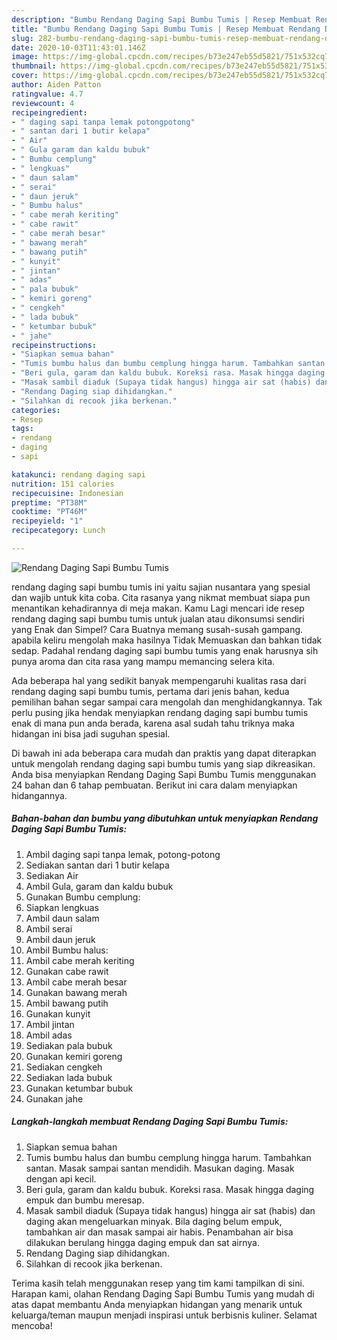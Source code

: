 ```yaml
---
description: "Bumbu Rendang Daging Sapi Bumbu Tumis | Resep Membuat Rendang Daging Sapi Bumbu Tumis Yang Sedap"
title: "Bumbu Rendang Daging Sapi Bumbu Tumis | Resep Membuat Rendang Daging Sapi Bumbu Tumis Yang Sedap"
slug: 282-bumbu-rendang-daging-sapi-bumbu-tumis-resep-membuat-rendang-daging-sapi-bumbu-tumis-yang-sedap
date: 2020-10-03T11:43:01.146Z
image: https://img-global.cpcdn.com/recipes/b73e247eb55d5821/751x532cq70/rendang-daging-sapi-bumbu-tumis-foto-resep-utama.jpg
thumbnail: https://img-global.cpcdn.com/recipes/b73e247eb55d5821/751x532cq70/rendang-daging-sapi-bumbu-tumis-foto-resep-utama.jpg
cover: https://img-global.cpcdn.com/recipes/b73e247eb55d5821/751x532cq70/rendang-daging-sapi-bumbu-tumis-foto-resep-utama.jpg
author: Aiden Patton
ratingvalue: 4.7
reviewcount: 4
recipeingredient:
- " daging sapi tanpa lemak potongpotong"
- " santan dari 1 butir kelapa"
- " Air"
- " Gula garam dan kaldu bubuk"
- " Bumbu cemplung"
- " lengkuas"
- " daun salam"
- " serai"
- " daun jeruk"
- " Bumbu halus"
- " cabe merah keriting"
- " cabe rawit"
- " cabe merah besar"
- " bawang merah"
- " bawang putih"
- " kunyit"
- " jintan"
- " adas"
- " pala bubuk"
- " kemiri goreng"
- " cengkeh"
- " lada bubuk"
- " ketumbar bubuk"
- " jahe"
recipeinstructions:
- "Siapkan semua bahan"
- "Tumis bumbu halus dan bumbu cemplung hingga harum. Tambahkan santan. Masak sampai santan mendidih. Masukan daging. Masak dengan api kecil."
- "Beri gula, garam dan kaldu bubuk. Koreksi rasa. Masak hingga daging empuk dan bumbu meresap."
- "Masak sambil diaduk (Supaya tidak hangus) hingga air sat (habis) dan daging akan mengeluarkan minyak. Bila daging belum empuk, tambahkan air dan masak sampai air habis. Penambahan air bisa dilakukan berulang hingga daging empuk dan sat airnya."
- "Rendang Daging siap dihidangkan."
- "Silahkan di recook jika berkenan."
categories:
- Resep
tags:
- rendang
- daging
- sapi

katakunci: rendang daging sapi 
nutrition: 151 calories
recipecuisine: Indonesian
preptime: "PT38M"
cooktime: "PT46M"
recipeyield: "1"
recipecategory: Lunch

---
```



![Rendang Daging Sapi Bumbu Tumis](https://img-global.cpcdn.com/recipes/b73e247eb55d5821/751x532cq70/rendang-daging-sapi-bumbu-tumis-foto-resep-utama.jpg)


rendang daging sapi bumbu tumis ini yaitu sajian nusantara yang spesial dan wajib untuk kita coba. Cita rasanya yang nikmat membuat siapa pun menantikan kehadirannya di meja makan.
Kamu Lagi mencari ide resep rendang daging sapi bumbu tumis untuk jualan atau dikonsumsi sendiri yang Enak dan Simpel? Cara Buatnya memang susah-susah gampang. apabila keliru mengolah maka hasilnya Tidak Memuaskan dan bahkan tidak sedap. Padahal rendang daging sapi bumbu tumis yang enak harusnya sih punya aroma dan cita rasa yang mampu memancing selera kita.



Ada beberapa hal yang sedikit banyak mempengaruhi kualitas rasa dari rendang daging sapi bumbu tumis, pertama dari jenis bahan, kedua pemilihan bahan segar sampai cara mengolah dan menghidangkannya. Tak perlu pusing jika hendak menyiapkan rendang daging sapi bumbu tumis enak di mana pun anda berada, karena asal sudah tahu triknya maka hidangan ini bisa jadi suguhan spesial.


Di bawah ini ada beberapa cara mudah dan praktis yang dapat diterapkan untuk mengolah rendang daging sapi bumbu tumis yang siap dikreasikan. Anda bisa menyiapkan Rendang Daging Sapi Bumbu Tumis menggunakan 24 bahan dan 6 tahap pembuatan. Berikut ini cara dalam menyiapkan hidangannya.

<!--inarticleads1-->

##### Bahan-bahan dan bumbu yang dibutuhkan untuk menyiapkan Rendang Daging Sapi Bumbu Tumis:

1. Ambil  daging sapi tanpa lemak, potong-potong
1. Sediakan  santan dari 1 butir kelapa
1. Sediakan  Air
1. Ambil  Gula, garam dan kaldu bubuk
1. Gunakan  Bumbu cemplung:
1. Siapkan  lengkuas
1. Ambil  daun salam
1. Ambil  serai
1. Ambil  daun jeruk
1. Ambil  Bumbu halus:
1. Ambil  cabe merah keriting
1. Gunakan  cabe rawit
1. Ambil  cabe merah besar
1. Gunakan  bawang merah
1. Ambil  bawang putih
1. Gunakan  kunyit
1. Ambil  jintan
1. Ambil  adas
1. Sediakan  pala bubuk
1. Gunakan  kemiri goreng
1. Sediakan  cengkeh
1. Sediakan  lada bubuk
1. Gunakan  ketumbar bubuk
1. Gunakan  jahe




<!--inarticleads2-->

##### Langkah-langkah membuat Rendang Daging Sapi Bumbu Tumis:

1. Siapkan semua bahan
1. Tumis bumbu halus dan bumbu cemplung hingga harum. Tambahkan santan. Masak sampai santan mendidih. Masukan daging. Masak dengan api kecil.
1. Beri gula, garam dan kaldu bubuk. Koreksi rasa. Masak hingga daging empuk dan bumbu meresap.
1. Masak sambil diaduk (Supaya tidak hangus) hingga air sat (habis) dan daging akan mengeluarkan minyak. Bila daging belum empuk, tambahkan air dan masak sampai air habis. Penambahan air bisa dilakukan berulang hingga daging empuk dan sat airnya.
1. Rendang Daging siap dihidangkan.
1. Silahkan di recook jika berkenan.




Terima kasih telah menggunakan resep yang tim kami tampilkan di sini. Harapan kami, olahan Rendang Daging Sapi Bumbu Tumis yang mudah di atas dapat membantu Anda menyiapkan hidangan yang menarik untuk keluarga/teman maupun menjadi inspirasi untuk berbisnis kuliner. Selamat mencoba!
